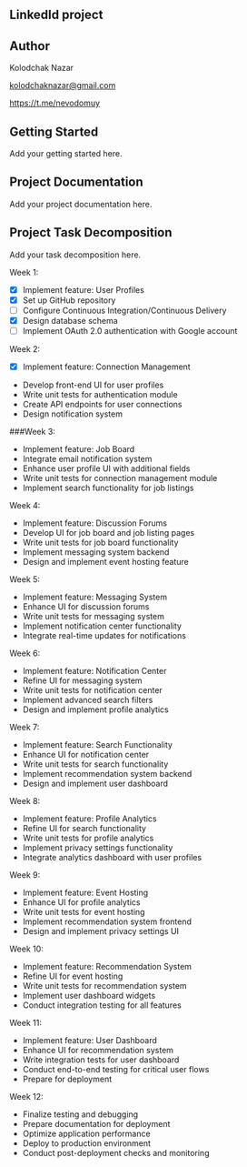 ## LinkedId project

## Author
Kolodchak Nazar

kolodchaknazar@gmail.com

https://t.me/nevodomuy

## Getting Started
Add your getting started here.

## Project Documentation
Add your project documentation here.

## Project Task Decomposition
Add your task decomposition here.

Week 1:
  - [x] Implement feature: User Profiles  
  - [x] Set up GitHub repository
  - [ ] Configure Continuous Integration/Continuous Delivery
  - [x] Design database schema
  - [ ] Implement OAuth 2.0 authentication with Google account
  
Week 2:
  - [x] Implement feature: Connection Management
  - Develop front-end UI for user profiles
  - Write unit tests for authentication module
  - Create API endpoints for user connections
  - Design notification system
  
###Week 3:
  - Implement feature: Job Board
  - Integrate email notification system
  - Enhance user profile UI with additional fields
  - Write unit tests for connection management module
  - Implement search functionality for job listings

Week 4:
  - Implement feature: Discussion Forums
  - Develop UI for job board and job listing pages
  - Write unit tests for job board functionality
  - Implement messaging system backend
  - Design and implement event hosting feature
  
Week 5:
  - Implement feature: Messaging System
  - Enhance UI for discussion forums
  - Write unit tests for messaging system
  - Implement notification center functionality
  - Integrate real-time updates for notifications
  
Week 6:
  - Implement feature: Notification Center
  - Refine UI for messaging system
  - Write unit tests for notification center
  - Implement advanced search filters
  - Design and implement profile analytics
  
Week 7:
  - Implement feature: Search Functionality
  - Enhance UI for notification center
  - Write unit tests for search functionality
  - Implement recommendation system backend
  - Design and implement user dashboard
  
Week 8:
  - Implement feature: Profile Analytics
  - Refine UI for search functionality
  - Write unit tests for profile analytics
  - Implement privacy settings functionality
  - Integrate analytics dashboard with user profiles
  
Week 9:
  - Implement feature: Event Hosting
  - Enhance UI for profile analytics
  - Write unit tests for event hosting
  - Implement recommendation system frontend
  - Design and implement privacy settings UI
  
Week 10:
  - Implement feature: Recommendation System
  - Refine UI for event hosting
  - Write unit tests for recommendation system
  - Implement user dashboard widgets
  - Conduct integration testing for all features
  
Week 11:
  - Implement feature: User Dashboard
  - Enhance UI for recommendation system
  - Write integration tests for user dashboard
  - Conduct end-to-end testing for critical user flows
  - Prepare for deployment
  
Week 12:
  - Finalize testing and debugging
  - Prepare documentation for deployment
  - Optimize application performance
  - Deploy to production environment
  - Conduct post-deployment checks and monitoring


